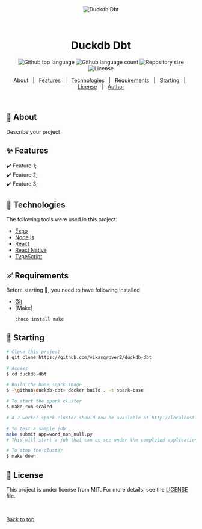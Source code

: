<div align="center" id="top"> 
  <img src="./.github/app.gif" alt="Duckdb Dbt" />

  &#xa0;

  <!-- <a href="https://duckdbdbt.netlify.app">Demo</a> -->
</div>

<h1 align="center">Duckdb Dbt</h1>

<p align="center">
  <img alt="Github top language" src="https://img.shields.io/github/languages/top/vikasgrover2/duckdb-dbt?color=56BEB8">

  <img alt="Github language count" src="https://img.shields.io/github/languages/count/vikasgrover2/duckdb-dbt?color=56BEB8">

  <img alt="Repository size" src="https://img.shields.io/github/repo-size/vikasgrover2/duckdb-dbt?color=56BEB8">

  <img alt="License" src="https://img.shields.io/github/license/vikasgrover2/duckdb-dbt?color=56BEB8">

  <!-- <img alt="Github issues" src="https://img.shields.io/github/issues/vikasgrover2/duckdb-dbt?color=56BEB8" /> -->

  <!-- <img alt="Github forks" src="https://img.shields.io/github/forks/vikasgrover2/duckdb-dbt?color=56BEB8" /> -->

  <!-- <img alt="Github stars" src="https://img.shields.io/github/stars/vikasgrover2/duckdb-dbt?color=56BEB8" /> -->
</p>

<!-- Status -->

<!-- <h4 align="center"> 
	🚧  Duckdb Dbt 🚀 Under construction...  🚧
</h4> 

<hr> -->

<p align="center">
  <a href="#dart-about">About</a> &#xa0; | &#xa0; 
  <a href="#sparkles-features">Features</a> &#xa0; | &#xa0;
  <a href="#rocket-technologies">Technologies</a> &#xa0; | &#xa0;
  <a href="#white_check_mark-requirements">Requirements</a> &#xa0; | &#xa0;
  <a href="#checkered_flag-starting">Starting</a> &#xa0; | &#xa0;
  <a href="#memo-license">License</a> &#xa0; | &#xa0;
  <a href="https://github.com/vikasgrover2" target="_blank">Author</a>
</p>

<br>

## :dart: About ##

Describe your project

## :sparkles: Features ##

:heavy_check_mark: Feature 1;\
:heavy_check_mark: Feature 2;\
:heavy_check_mark: Feature 3;

## :rocket: Technologies ##

The following tools were used in this project:

- [Expo](https://expo.io/)
- [Node.js](https://nodejs.org/en/)
- [React](https://pt-br.reactjs.org/)
- [React Native](https://reactnative.dev/)
- [TypeScript](https://www.typescriptlang.org/)

## :white_check_mark: Requirements ##

Before starting :checkered_flag:, you need to have following installed 
- [Git](https://git-scm.com) 
- [Make]
  ```bash
  choco install make
  ```

## :checkered_flag: Starting ##

```bash
# Clone this project
$ git clone https://github.com/vikasgrover2/duckdb-dbt

# Access
$ cd duckdb-dbt

# Build the base spark image
$ ~\github\duckdb-dbt> docker build . -t spark-base

# To start the spark cluster
$ make run-scaled

# A 2 worker spark cluster should now be available at http://localhost:9090/

# To test a sample job
make submit app=word_non_null.py
# This will start a job that can be see under the completed applications

# To stop the cluster
$ make down
```

## :memo: License ##

This project is under license from MIT. For more details, see the [LICENSE](LICENSE.md) file.

&#xa0;

<a href="#top">Back to top</a>
